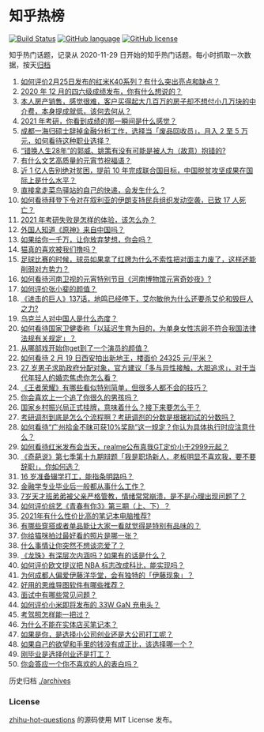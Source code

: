 # 知乎热榜
[![Build Status](https://github.com/ToWeLong/zhihu-hot-questions/workflows/CI/badge.svg)](https://github.com/ToWeLong/zhihu-hot-questions/actions)
[![GitHub language](https://img.shields.io/badge/language-golang-orange.svg)](https://golang.org/)
[![GitHub license](https://img.shields.io/github/license/ToWeLong/zhihu-hot-questions)](https://github.com/ToWeLong/zhihu-hot-questions/blob/main/LICENSE)

知乎热门话题，记录从 2020-11-29 日开始的知乎热门话题。每小时抓取一次数据，按天[归档](./archives)

<!-- BEGIN -->

1. [如何评价2月25日发布的红米K40系列？有什么突出亮点和缺点？](https://www.zhihu.com/question/446352144)
1. [2020 年 12 月的四六级成绩发布，你有什么想说的？](https://www.zhihu.com/question/446280245)
1. [本人房产销售，感觉很难，客户买得起大几百万的房子却不想付小几万块的中介费，本身提成就低，该何去何从？](https://www.zhihu.com/question/346148770)
1. [2021 年考研，你看到成绩的那一瞬间是什么感觉？](https://www.zhihu.com/question/445936744)
1. [成都一海归硕士辞掉金融分析工作，选择当「废品回收员」，月入 2 至 5 万元，如何看待这种职业选择？](https://www.zhihu.com/question/446068615)
1. [“错换人生28年”的郭威、姚策有没有可能是被人为（故意）抱错的?](https://www.zhihu.com/question/441664938)
1. [有什么文艺高质量的元宵节祝福语？](https://www.zhihu.com/question/312834852)
1. [近 1 亿人告别绝对贫困，提前 10 年完成联合国目标，中国脱贫攻坚成果在国际上是什么水平？](https://www.zhihu.com/question/446264543)
1. [直接拿走菜鸟驿站的自己的快递，会发生什么？](https://www.zhihu.com/question/268856763)
1. [如何看待拜登下令对在叙利亚的伊朗支持民兵组织发动空袭，已致 17 人死亡？](https://www.zhihu.com/question/446432716)
1. [2021 年考研失败是怎样的体验，该怎么办？](https://www.zhihu.com/question/435099779)
1. [外国人知道《原神》来自中国吗？](https://www.zhihu.com/question/445523775)
1. [如果给你一千万，让你放弃梦想，你会吗？](https://www.zhihu.com/question/443957105)
1. [猫真的喜欢被我们撸吗？](https://www.zhihu.com/question/440445649)
1. [足球比赛的时候，球员如果拿了红牌为什么不索性把对面主力废了，这样还能削弱对方势力？](https://www.zhihu.com/question/441157415)
1. [如何看待河南卫视的元宵特别节目《河南博物馆元宵奇妙夜》?](https://www.zhihu.com/question/446361370)
1. [如何评价张小斐的颜值？](https://www.zhihu.com/question/368707214)
1. [《进击的巨人》137话，地鸣已经停下，艾尔敏他为什么还要杀艾伦和毁巨人之力?](https://www.zhihu.com/question/443747084)
1. [乌克兰人对中国人是什么态度？](https://www.zhihu.com/question/358915781)
1. [如何看待国家卫健委称「以延迟生育为目的，为单身女性冻卵不符合我国法律法规有关规定」？](https://www.zhihu.com/question/446054702)
1. [从哪部戏开始你get到了一个演员的颜值？](https://www.zhihu.com/question/271827293)
1. [如何看待 2 月 19 日西安拍出新地王，楼面价 24325 元/平米？](https://www.zhihu.com/question/445414145)
1. [27 岁男子求助政府分配对象，官方建议「多与异性接触，大胆追求」，对于当代年轻人的婚恋焦虑你怎么看？](https://www.zhihu.com/question/446086372)
1. [《王者荣耀》有哪些看似特别简单，但很多人都不会的技巧？](https://www.zhihu.com/question/446136518)
1. [你会喜欢上一个追了你很久的男孩吗？](https://www.zhihu.com/question/445731160)
1. [国家乡村振兴局正式挂牌，意味着什么？接下来要怎么干？](https://www.zhihu.com/question/446321096)
1. [考研调剂到底是怎么个流程啊？考研调剂的分数是根据初试的分数吗？](https://www.zhihu.com/question/387338561)
1. [如何看待“广州拾金不昧可获10%奖励”这一规定？你认为具体执行时应注意什么？](https://www.zhihu.com/question/446298044)
1. [如何看待红米发布会当天，realme公布真我GT定价小于2999元起？](https://www.zhihu.com/question/446258630)
1. [《奇葩说》第七季第十九期辩题「我是职场新人，老板明显不喜欢我，要不要辞职」，你如何选？](https://www.zhihu.com/question/446270014)
1. [16 岁准备辍学打工，能指条明路吗？](https://www.zhihu.com/question/445808639)
1. [金融学专业毕业后一般都从事什么工作？](https://www.zhihu.com/question/307013935)
1. [7岁天才班弟弟被父亲严格管教，情绪常常崩溃，是不是心理出现问题了？](https://www.zhihu.com/question/364570362)
1. [如何评价综艺《青春有你3》第三期（上、下）？](https://www.zhihu.com/question/446333145)
1. [2021年有什么性价比高的笔记本电脑推荐?](https://www.zhihu.com/question/444832941)
1. [有哪些穿搭或者单品能让大家一看就觉得是特别有品味的？](https://www.zhihu.com/question/440297577)
1. [你给猫咪拍过最好看的照片是哪一张？](https://www.zhihu.com/question/444783988)
1. [什么事情让你突然不想谈恋爱了？](https://www.zhihu.com/question/444417540)
1. [《龙珠》有深层次内涵吗？如果有的话是什么？](https://www.zhihu.com/question/433693958)
1. [如何评价欧文提议把 NBA 标志改成科比，能实现吗？](https://www.zhihu.com/question/446240858)
1. [为何成都人偏爱伊藤洋华堂，会有独特的「伊藤现象」？](https://www.zhihu.com/question/428573088)
1. [好用的思维导图软件有哪些推荐？](https://www.zhihu.com/question/19767007)
1. [面试中有哪些常见问题？](https://www.zhihu.com/question/343477015)
1. [如何评价小米即将发布的 33W GaN 充电头？](https://www.zhihu.com/question/445984125)
1. [考驾照怎样能一把过？](https://www.zhihu.com/question/439943462)
1. [为什么不能在实体店买笔记本？](https://www.zhihu.com/question/434240943)
1. [如果是你，是选择小公司创业还是大公司打工呢？](https://www.zhihu.com/question/313869539)
1. [如果自己的欲望和手里的钱没有成正比，该选择哪一个？](https://www.zhihu.com/question/445629826)
1. [刚毕业是选择创业还是打工？](https://www.zhihu.com/question/431849633)
1. [你会答应一个你不喜欢的人的表白吗？](https://www.zhihu.com/question/445588137)

<!-- END -->

历史归档 [./archives](./archives)


### License
[zhihu-hot-questions](https://github.com/towelong/zhihu-hot-questions) 的源码使用 MIT License 发布。